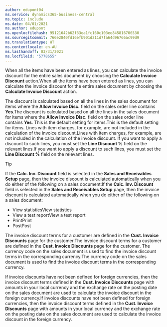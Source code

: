 ```yaml
---
author: edupont04
ms.service: dynamics365-business-central
ms.topic: include
ms.date: 04/01/2021
ms.author: edupont
ms.openlocfilehash: 95121642b62f33ea1fc160c103ee845816706530
ms.sourcegitcommit: 766e2840fd16efb901d211d7fa64d96766ac99d9
ms.translationtype: HT
ms.contentlocale: en-AU
ms.lasthandoff: 03/31/2021
ms.locfileid: "5778655"
---
```

<span data-ttu-id="07b58-101">When all the items have been entered as lines, you can calculate the invoice discount for the entire sales document by choosing the **Calculate Invoice Discount** action.</span><span class="sxs-lookup"><span data-stu-id="07b58-101">When all the items have been entered as lines, you can calculate the invoice discount for the entire sales document by choosing the **Calculate Invoice Discount** action.</span></span>

<span data-ttu-id="07b58-102">The discount is calculated based on all the lines in the sales document for items where the **Allow Invoice Disc.** field on the sales order line contains **Yes**.</span><span class="sxs-lookup"><span data-stu-id="07b58-102">The discount is calculated based on all the lines in the sales document for items where the **Allow Invoice Disc.** field on the sales order line contains **Yes**.</span></span> <span data-ttu-id="07b58-103">This is the default setting for items.</span><span class="sxs-lookup"><span data-stu-id="07b58-103">This is the default setting for items.</span></span> <span data-ttu-id="07b58-104">Lines with item charges, for example, are not included in the calculation of the invoice discount.</span><span class="sxs-lookup"><span data-stu-id="07b58-104">Lines with item charges, for example, are not included in the calculation of the invoice discount.</span></span> <span data-ttu-id="07b58-105">If you want to apply a discount to such lines, you must set the **Line Discount %** field on the relevant lines.</span><span class="sxs-lookup"><span data-stu-id="07b58-105">If you want to apply a discount to such lines, you must set the **Line Discount %** field on the relevant lines.</span></span>  

> [!TIP]
> <span data-ttu-id="07b58-106">If the **Calc. Inv. Discount** field is selected in the **Sales and Receivables Setup** page, then the invoice discount is calculated automatically when you do either of the following on a sales document:</span><span class="sxs-lookup"><span data-stu-id="07b58-106">If the **Calc. Inv. Discount** field is selected in the **Sales and Receivables Setup** page, then the invoice discount is calculated automatically when you do either of the following on a sales document:</span></span>
>
> * <span data-ttu-id="07b58-107">View statistics</span><span class="sxs-lookup"><span data-stu-id="07b58-107">View statistics</span></span>
> * <span data-ttu-id="07b58-108">View a test report</span><span class="sxs-lookup"><span data-stu-id="07b58-108">View a test report</span></span>
> * <span data-ttu-id="07b58-109">Print</span><span class="sxs-lookup"><span data-stu-id="07b58-109">Print</span></span>
> * <span data-ttu-id="07b58-110">Post</span><span class="sxs-lookup"><span data-stu-id="07b58-110">Post</span></span>

<span data-ttu-id="07b58-111">The invoice discount terms for a customer are defined in the **Cust. Invoice Discounts** page for the customer.</span><span class="sxs-lookup"><span data-stu-id="07b58-111">The invoice discount terms for a customer are defined in the **Cust. Invoice Discounts** page for the customer.</span></span> <span data-ttu-id="07b58-112">The currency code on the sales document is used to find the invoice discount terms in the corresponding currency.</span><span class="sxs-lookup"><span data-stu-id="07b58-112">The currency code on the sales document is used to find the invoice discount terms in the corresponding currency.</span></span>

<span data-ttu-id="07b58-113">If invoice discounts have not been defined for foreign currencies, then the invoice discount terms defined in the **Cust. Invoice Discounts** page with amounts in your local currency and the exchange rate on the posting date on the sales document are used to calculate the invoice discount in the foreign currency.</span><span class="sxs-lookup"><span data-stu-id="07b58-113">If invoice discounts have not been defined for foreign currencies, then the invoice discount terms defined in the **Cust. Invoice Discounts** page with amounts in your local currency and the exchange rate on the posting date on the sales document are used to calculate the invoice discount in the foreign currency.</span></span>
